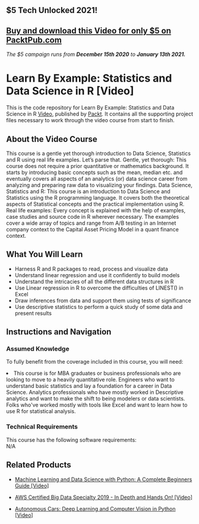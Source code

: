## $5 Tech Unlocked 2021!
[Buy and download this Video for only $5 on PacktPub.com](https://www.packtpub.com/product/learn-by-example-statistics-and-data-science-in-r-video/9781788996877)
-----
*The $5 campaign         runs from __December 15th 2020__ to __January 13th 2021.__*

# Learn By Example: Statistics and Data Science in R [Video]
This is the code repository for Learn By Example: Statistics and Data Science in R [Video](https://www.packtpub.com/application-development/learn-example-statistics-and-data-science-r-video), published by [Packt](https://www.packtpub.com/?utm_source=github). It contains all the supporting project files necessary to work through the video course from start to finish.

## About the Video Course
This course is a gentle yet thorough introduction to Data Science, Statistics and R using real life examples. Let’s parse that. Gentle, yet thorough: This course does not require a prior quantitative or mathematics background. It starts by introducing basic concepts such as the mean, median etc. and eventually covers all aspects of an analytics (or) data science career from analyzing and preparing raw data to visualizing your findings. Data Science, Statistics and R: This course is an introduction to Data Science and Statistics using the R programming language. It covers both the theoretical aspects of Statistical concepts and the practical implementation using R. Real life examples: Every concept is explained with the help of examples, case studies and source code in R wherever necessary. The examples cover a wide array of topics and range from A/B testing in an Internet company context to the Capital Asset Pricing Model in a quant finance context.

<H2>What You Will Learn</H2>
<DIV class=book-info-will-learn-text>
<UL>
<LI> Harness R and R packages to read, process and visualize data </LI>
<LI> Understand linear regression and use it confidently to build models </LI>
<LI> Understand the intricacies of all the different data structures in R </LI>
<LI> Use Linear regression in R to overcome the difficulties of LINEST() in Excel </LI>
<LI> Draw inferences from data and support them using tests of significance </LI>
<LI> Use descriptive statistics to perform a quick study of some data and present results </LI>
</UL></DIV>

## Instructions and Navigation
### Assumed Knowledge
To fully benefit from the coverage included in this course, you will need:<br/>
<DIV class=book-info-will-learn-text>
<LI> This course is for MBA graduates or business professionals who are looking to move to a heavily quantitative role. Engineers who want to understand basic statistics and lay a foundation for a career in Data Science. Analytics professionals who have mostly worked in Descriptive analytics and want to make the shift to being modelers or data scientists. Folks who've worked mostly with tools like Excel and want to learn how to use R for statistical analysis.</LI>
</UL><DIV>

### Technical Requirements
This course has the following software requirements:<br/>
N/A

## Related Products
* [Machine Learning and Data Science with Python: A Complete Beginners Guide [Video]](https://www.packtpub.com/application-development/machine-learning-and-data-science-python-complete-beginners-guide-video)

* [AWS Certified Big Data Specialty 2019 - In Depth and Hands On!  [Video]](https://www.packtpub.com/application-development/aws-certified-big-data-specialty-2019-depth-and-hands-video)

* [Autonomous Cars: Deep Learning and Computer Vision in Python [Video]](https://www.packtpub.com/application-development/autonomous-cars-deep-learning-and-computer-vision-python-video)
